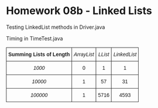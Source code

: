 # Homework 08b - Linked Lists

Testing LinkedList methods in Driver.java  

Timing in TimeTest.java

<style type="text/css">
.tg  {border-collapse:collapse;border-spacing:0;}
.tg td{font-family:Arial, sans-serif;font-size:14px;padding:10px 5px;border-style:solid;border-width:1px;overflow:hidden;word-break:normal;}
.tg th{font-family:Arial, sans-serif;font-size:14px;font-weight:normal;padding:10px 5px;border-style:solid;border-width:1px;overflow:hidden;word-break:normal;}
.tg .tg-c9cr{font-style:italic}
.tg .tg-s6z2{text-align:center}
.tg .tg-30rh{font-style:italic;text-align:center}
.tg .tg-hgcj{font-weight:bold;text-align:center}
</style>
<table class="tg">
  <tr>
    <th class="tg-hgcj">Summing Lists of Length</th>
    <th class="tg-c9cr">ArrayList</th>
    <th class="tg-c9cr">LList</th>
    <th class="tg-c9cr">LinkedList</th>
  </tr>
  <tr>
    <td class="tg-30rh">1000</td>
    <td class="tg-s6z2">0</td>
    <td class="tg-s6z2">1</td>
    <td class="tg-s6z2">1</td>
  </tr>
  <tr>
    <td class="tg-30rh">10000</td>
    <td class="tg-s6z2">1</td>
    <td class="tg-s6z2">57</td>
    <td class="tg-s6z2">31</td>
  </tr>
  <tr>
    <td class="tg-30rh">100000</td>
    <td class="tg-s6z2">1</td>
    <td class="tg-s6z2">5716</td>
    <td class="tg-s6z2">4593</td>
  </tr>
</table>
